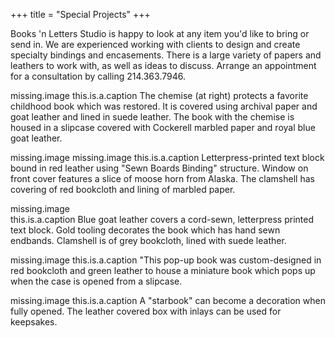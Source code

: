 +++
title = "Special Projects"
+++

Books 'n Letters Studio is happy to look at any item you'd like to bring or send in. 
We are experienced working with clients to design and create specialty bindings and encasements. 
There is a large variety of papers and leathers to work with, as well as ideas to discuss. 
Arrange an appointment for a consultation by calling 214.363.7946.


missing.image
this.is.a.caption The chemise (at right) protects a favorite childhood book which was restored. It is covered using archival paper and goat leather and lined in suede leather. The book with the chemise is housed in a slipcase covered with Cockerell marbled paper and royal blue goat leather. 

missing.image
missing.image
this.is.a.caption Letterpress-printed text block bound in red leather using "Sewn Boards Binding" structure. Window on front cover features a slice of moose horn from Alaska. The clamshell has covering of red bookcloth and lining of marbled paper.
			
missing.image			
this.is.a.caption Blue goat leather covers a cord-sewn, letterpress printed text block. Gold tooling decorates the book which has hand sewn endbands. Clamshell is of grey bookcloth, lined with suede leather.
 
missing.image 
this.is.a.caption "This pop-up book was custom-designed in red bookcloth and green leather to house a miniature book which pops up when the case is opened from a slipcase. 

missing.image
this.is.a.caption A "starbook" can become a decoration when fully opened. The leather covered box with inlays can be used for keepsakes.